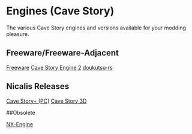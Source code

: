 # Engines (Cave Story)

The various Cave Story engines and versions available for your modding pleasure.


## Freeware/Freeware-Adjacent

[Freeware](freeware)
[Cave Story Engine 2](cse2)
[doukutsu-rs](doukutsu-rs)


## Nicalis Releases

[Cave Story+ (PC)](cavestoryplus-pc)
[Cave Story 3D](cavestory-3d)


##Obsolete

[NX-Engine](nx-engine)
